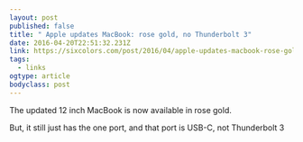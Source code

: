 ```yaml
---
layout: post 
published: false 
title: " Apple updates MacBook: rose gold, no Thunderbolt 3" 
date: 2016-04-20T22:51:32.231Z 
link: https://sixcolors.com/post/2016/04/apple-updates-macbook-rose-gold-no-thunderbolt-3/ 
tags:
  - links
ogtype: article 
bodyclass: post 
---
```


The updated 12 inch MacBook is now available in rose gold. 

But, it still just has the one port, and that port is USB-C, not Thunderbolt 3